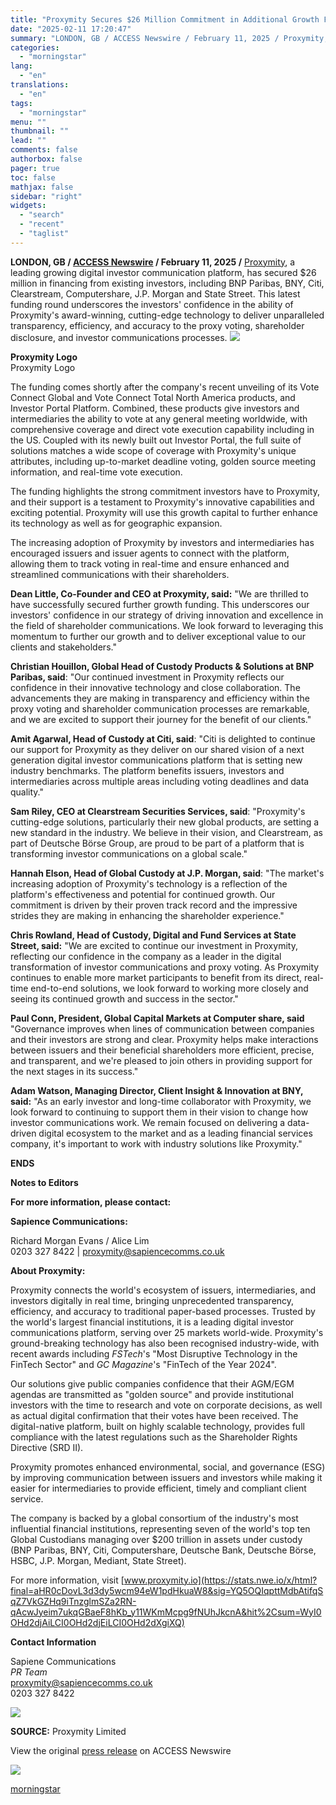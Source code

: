 ```yaml
---
title: "Proxymity Secures $26 Million Commitment in Additional Growth Funding From Existing Investors, Including BNP Paribas, BNY, Citi, Clearstream, Computershare, J.P. Morgan and State Street."
date: "2025-02-11 17:20:47"
summary: "LONDON, GB / ACCESS Newswire / February 11, 2025 / Proxymity, a leading growing digital investor communication platform, has secured $26 million in financing from existing investors, including BNP Paribas, BNY, Citi, Clearstream, Computershare, J.P. Morgan and State Street. This latest funding round underscores the investors' confidence in the ability..."
categories:
  - "morningstar"
lang:
  - "en"
translations:
  - "en"
tags:
  - "morningstar"
menu: ""
thumbnail: ""
lead: ""
comments: false
authorbox: false
pager: true
toc: false
mathjax: false
sidebar: "right"
widgets:
  - "search"
  - "recent"
  - "taglist"
---
```


**LONDON, GB / [ACCESS Newswire](https://www.accessnewswire.com/) / February 11, 2025 /** [Proxymity](http://www.proxymity.io/), a leading growing digital investor communication platform, has secured $26 million in financing from existing investors, including BNP Paribas, BNY, Citi, Clearstream, Computershare, J.P. Morgan and State Street. This latest funding round underscores the investors' confidence in the ability of Proxymity's award-winning, cutting-edge technology to deliver unparalleled transparency, efficiency, and accuracy to the proxy voting, shareholder disclosure, and investor communications processes. ![](https://cdn.nwe.io/files/x/44/28/ea014dba4e32fe8ef627d5c95151.png)

**Proxymity Logo**  
Proxymity Logo

The funding comes shortly after the company's recent unveiling of its Vote Connect Global and Vote Connect Total North America products, and Investor Portal Platform. Combined, these products give investors and intermediaries the ability to vote at any general meeting worldwide, with comprehensive coverage and direct vote execution capability including in the US. Coupled with its newly built out Investor Portal, the full suite of solutions matches a wide scope of coverage with Proxymity's unique attributes, including up-to-market deadline voting, golden source meeting information, and real-time vote execution.

The funding highlights the strong commitment investors have to Proxymity, and their support is a testament to Proxymity's innovative capabilities and exciting potential. Proxymity will use this growth capital to further enhance its technology as well as for geographic expansion.

The increasing adoption of Proxymity by investors and intermediaries has encouraged issuers and issuer agents to connect with the platform, allowing them to track voting in real-time and ensure enhanced and streamlined communications with their shareholders.

**Dean Little, Co-Founder and CEO at Proxymity, said:** "We are thrilled to have successfully secured further growth funding. This underscores our investors' confidence in our strategy of driving innovation and excellence in the field of shareholder communications. We look forward to leveraging this momentum to further our growth and to deliver exceptional value to our clients and stakeholders."

**Christian Houillon, Global Head of Custody Products & Solutions at BNP Paribas, said**: "Our continued investment in Proxymity reflects our confidence in their innovative technology and close collaboration. The advancements they are making in transparency and efficiency within the proxy voting and shareholder communication processes are remarkable, and we are excited to support their journey for the benefit of our clients."

**Amit Agarwal, Head of Custody at Citi, said**: "Citi is delighted to continue our support for Proxymity as they deliver on our shared vision of a next generation digital investor communications platform that is setting new industry benchmarks. The platform benefits issuers, investors and intermediaries across multiple areas including voting deadlines and data quality."

**Sam Riley, CEO at Clearstream Securities Services, said**: "Proxymity's cutting-edge solutions, particularly their new global products, are setting a new standard in the industry. We believe in their vision, and Clearstream, as part of Deutsche Börse Group, are proud to be part of a platform that is transforming investor communications on a global scale."

**Hannah Elson, Head of Global Custody at J.P. Morgan, said**: "The market's increasing adoption of Proxymity's technology is a reflection of the platform's effectiveness and potential for continued growth. Our commitment is driven by their proven track record and the impressive strides they are making in enhancing the shareholder experience."

**Chris Rowland, Head of Custody, Digital and Fund Services at State Street, said:** "We are excited to continue our investment in Proxymity, reflecting our confidence in the company as a leader in the digital transformation of investor communications and proxy voting. As Proxymity continues to enable more market participants to benefit from its direct, real-time end-to-end solutions, we look forward to working more closely and seeing its continued growth and success in the sector."

**Paul Conn, President, Global Capital Markets at Computer share, said** "Governance improves when lines of communication between companies and their investors are strong and clear. Proxymity helps make interactions between issuers and their beneficial shareholders more efficient, precise, and transparent, and we're pleased to join others in providing support for the next stages in its success."

**Adam Watson, Managing Director, Client Insight & Innovation at BNY, said:** "As an early investor and long-time collaborator with Proxymity, we look forward to continuing to support them in their vision to change how investor communications work. We remain focused on delivering a data-driven digital ecosystem to the market and as a leading financial services company, it's important to work with industry solutions like Proxymity."

**ENDS**

**Notes to Editors**

**For more information, please contact:**

**Sapience Communications:**

Richard Morgan Evans / Alice Lim  
0203 327 8422 | [proxymity@sapiencecomms.co.uk](https://stats.nwe.io/x/html?final=bWFpbHRvOnByb3h5bWl0eUBzYXBpZW5jZWNvbW1zLmNvLnVr&sig=z_MDC80HsITDkQnWhQwxEjBmu538cXi3Mb1iZkO8K69cKKAzRIsynn99M-h_myAg9_lZPqZxKmx1f92-4PNoIw&hit%2Csum=WyI0OHd2dXkiLCI0OHd2dXoiLCI0OHd2dXgiXQ)

**About Proxymity:**

Proxymity connects the world's ecosystem of issuers, intermediaries, and investors digitally in real time, bringing unprecedented transparency, efficiency, and accuracy to traditional paper-based processes. Trusted by the world's largest financial institutions, it is a leading digital investor communications platform, serving over 25 markets world-wide. Proxymity's ground-breaking technology has also been recognised industry-wide, with recent awards including *FSTech*'s "Most Disruptive Technology in the FinTech Sector" and *GC Magazine*'s "FinTech of the Year 2024".

Our solutions give public companies confidence that their AGM/EGM agendas are transmitted as "golden source" and provide institutional investors with the time to research and vote on corporate decisions, as well as actual digital confirmation that their votes have been received. The digital-native platform, built on highly scalable technology, provides full compliance with the latest regulations such as the Shareholder Rights Directive (SRD II).

Proxymity promotes enhanced environmental, social, and governance (ESG) by improving communication between issuers and investors while making it easier for intermediaries to provide efficient, timely and compliant client service.

The company is backed by a global consortium of the industry's most influential financial institutions, representing seven of the world's top ten Global Custodians managing over $200 trillion in assets under custody (BNP Paribas, BNY, Citi, Computershare, Deutsche Bank, Deutsche Börse, HSBC, J.P. Morgan, Mediant, State Street).

For more information, visit [www.proxymity.io](https://stats.nwe.io/x/html?final=aHR0cDovL3d3dy5wcm94eW1pdHkuaW8&sig=YQ5OQIqpttMdbAtifqSqZ7VkGZHq9iTnzglmSZa2RN-qAcwJyeim7ukqGBaeF8hKb_y11WKmMcpg9fNUhJkcnA&hit%2Csum=WyI0OHd2djAiLCI0OHd2djEiLCI0OHd2dXgiXQ)

**Contact Information**

Sapiene Communications   
*PR Team*  
[proxymity@sapiencecomms.co.uk](mailto:proxymity@sapiencecomms.co.uk)  
0203 327 8422

 ![](https://stats.nwe.io/x/im?ref=WyI0cmVwODgiXQ&hit%2Csum=WyIyb3psd3kiLCIyb3p0bHciLCI0cmVwODgiLCI0cmVwODkiXQ)

**SOURCE:** Proxymity Limited

  
  
View the original [press release](https://www.accessnewswire.com/newsroom/en/banking-and-financial-services/proxymity-secures-26-million-commitment-in-additional-growth-funding--980814) on ACCESS Newswire  
  

 ![](https://app.accessnewswire.com/img.ashx?id=980814)

[morningstar](https://www.morningstar.com/news/accesswire/980814msn/proxymity-secures-26-million-commitment-in-additional-growth-funding-from-existing-investors-including-bnp-paribas-bny-citi-clearstream-computershare-jp-morgan-and-state-street)
